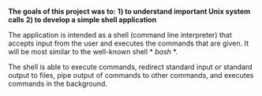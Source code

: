 **The goals of this project was to:**
**1) to understand important Unix system calls**
**2) to develop a simple shell application**

The application is intended as a shell (command line interpreter) that accepts input from the user and executes the commands that are given. It will be most similar to the well-known shell * *bash* *.

The shell is able to execute commands, redirect standard input or standard output to files, pipe output of commands to other commands, and executes commands in the background.
